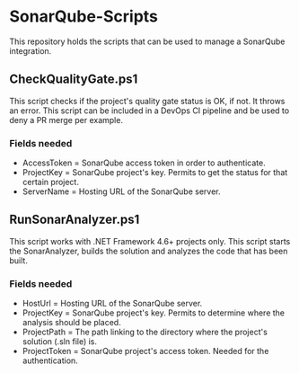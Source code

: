 # SonarQube-Scripts

This repository holds the scripts that can be used to manage a SonarQube integration.

## CheckQualityGate.ps1

This script checks if the project's quality gate status is OK, if not. It throws an error. This script can be included in a DevOps CI pipeline and be used to deny a PR merge per example.

### Fields needed
- AccessToken = SonarQube access token in order to authenticate.
- ProjectKey  = SonarQube project's key. Permits to get the status for that certain project.
- ServerName  = Hosting URL of the SonarQube server.

## RunSonarAnalyzer.ps1

This script works with .NET Framework 4.6+ projects only.
This script starts the SonarAnalyzer, builds the solution and analyzes the code that has been built.

### Fields needed
- HostUrl       = Hosting URL of the SonarQube server.
- ProjectKey    = SonarQube project's key. Permits to determine where the analysis should be placed.
- ProjectPath   = The path linking to the directory where the project's solution (.sln file) is. 
- ProjectToken  = SonarQube project's access token. Needed for the authentication.
